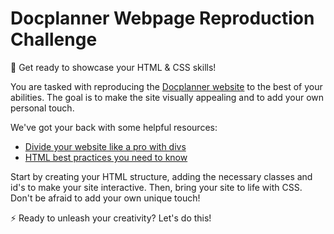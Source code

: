 # Docplanner Webpage Reproduction Challenge
🚀 Get ready to showcase your HTML & CSS skills!

You are tasked with reproducing the [Docplanner website](https://www.docplanner.com/) to the best of your abilities. 
The goal is to make the site visually appealing and to add your own personal touch. 

We've got your back with some helpful resources:
- [Divide your website like a pro with divs](https://www.freecodecamp.org/news/html-div-what-is-a-div-tag-and-how-to-style-it-with-css/)
- [HTML best practices you need to know](https://www.themelocation.com/best-html5-practices/)

Start by creating your HTML structure, adding the necessary classes and id's to make your site interactive. 
Then, bring your site to life with CSS. Don't be afraid to add your own unique touch!

⚡️ Ready to unleash your creativity? Let's do this!
